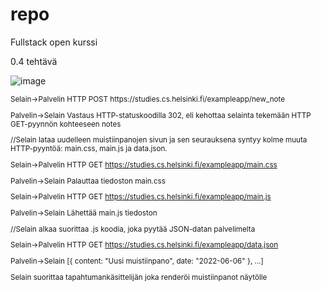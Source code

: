 # repo
Fullstack open kurssi

0.4 tehtävä

![image](https://user-images.githubusercontent.com/60025887/174735049-db96e75d-fe7a-4622-84bf-595fcc9d2fd5.png)


<sub> 
Selain->Palvelin HTTP POST https://studies.cs.helsinki.fi/exampleapp/new_note

Palvelin->Selain Vastaus HTTP-statuskoodilla 302,
eli kehottaa selainta tekemään HTTP GET-pyynnön kohteeseen notes

//Selain lataa uudelleen muistiinpanojen sivun ja sen seurauksena syntyy kolme muuta HTTP-pyyntöä:
  main.css, main.js ja data.json.

Selain->Palvelin HTTP GET https://studies.cs.helsinki.fi/exampleapp/main.css

Palvelin->Selain Palauttaa tiedoston main.css

Selain->Palvelin HTTP GET https://studies.cs.helsinki.fi/exampleapp/main.js

Palvelin->Selain Lähettää main.js tiedoston

//Selain alkaa suorittaa .js koodia, joka pyytää JSON-datan palvelimelta

Selain->Palvelin HTTP GET https://studies.cs.helsinki.fi/exampleapp/data.json

Palvelin->Selain [{ content: "Uusi muistiinpano", date: "2022-06-06" }, ...]

Selain suorittaa tapahtumankäsittelijän
joka renderöi muistiinpanot näytölle
</sub>
